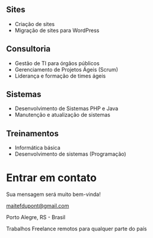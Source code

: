 ## Sites
* Criação de sites
* Migração de sites para WordPress

## Consultoria
* Gestão de TI para órgãos públicos
* Gerenciamento de Projetos Ágeis (Scrum)
* Liderança e formação de times ágeis

## Sistemas
* Desenvolvimento de Sistemas PHP e Java
* Manutenção e atualização de sistemas

## Treinamentos
* Informática básica
* Desenvolvimento de sistemas (Programação)

# Entrar em contato
Sua mensagem será muito bem-vinda!

maitefdupont@gmail.com

Porto Alegre, RS - Brasil

Trabalhos Freelance remotos para qualquer parte do país
